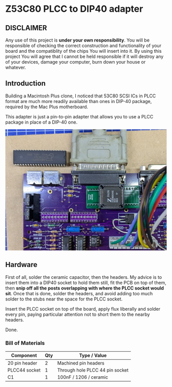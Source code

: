 # Z53C80 PLCC to DIP40 adapter

## DISCLAIMER

Any use of this project is **under your own responsibility**.
You will be responsible of checking the correct construction and functionality of your board and the compatiblity of the chips You will insert into it.
By using this project You will agree that I cannot be held responsible if it will destroy any of your devices, damage your computer, burn down your house or whatever.

## Introduction

Building a Macintosh Plus clone, I noticed that 53C80 SCSI ICs in PLCC format are much more readily available than ones in DIP-40 package, required by the Mac Plus motherboard.

This adapter is just a pin-to-pin adapter that allows you to use a PLCC package in place of a DIP-40 one.

![Rev. 1 PCB](pics/adapter.jpg)

## Hardware

First of all, solder the ceramic capacitor, then the headers. My advice is to insert them into a DIP40 socket to hold them still, fit the PCB on top of them, then **snip off all the posts overlapping with where the PLCC socket would sit**.
Once that is done, solder the headers, and avoid adding too much solder to the stubs near the space for the PLCC socket.

Insert the PLCC socket on top of the board, apply flux liberally and solder every pin, paying particular attention not to short them to the nearby headers.

Done.

### Bill of Materials

| Component         | Qty | Type / Value                   |
| ----------------- | --- | ------------------------------ |
| 20 pin header     |  2  | Machined pin headers           |
| PLCC44 socket     |  1  | Through hole PLCC 44 pin socket|
| C1                |  1  | 100nF / 1206 / ceramic         |
